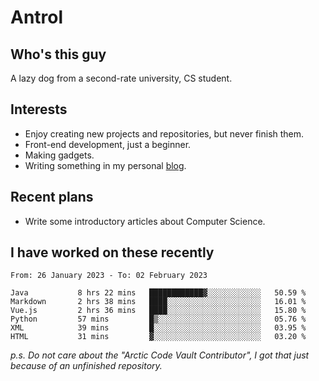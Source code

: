 # Antrol

## Who's this guy

A lazy dog from a second-rate university, CS student.

## Interests

* Enjoy creating new projects and repositories, but never finish them.
* Front-end development, just a beginner.
* Making gadgets.
* Writing something in my personal [blog](https://blog.antrol.xyz/).

## Recent plans

* Write some introductory articles about Computer Science.

<!--
* Try to develop a website for [Anime4KCPP](https://github.com/TianZerL/Anime4KCPP).
* Develop a Markdown renderer which user can customize its css, of course it is GUI-based.~~(If I could finish  it before getting bored)~~
* Work with my [teammates](https://github.com/SWJTU-Lazy-Dogs).
* Find something interests me, as a hobby after finishing my ~~boring~~ homework.
-->

## I have worked on these recently

<!--START_SECTION:waka-->

```text
From: 26 January 2023 - To: 02 February 2023

Java           8 hrs 22 mins   ████████████▓░░░░░░░░░░░░   50.59 %
Markdown       2 hrs 38 mins   ████░░░░░░░░░░░░░░░░░░░░░   16.01 %
Vue.js         2 hrs 36 mins   ████░░░░░░░░░░░░░░░░░░░░░   15.80 %
Python         57 mins         █▒░░░░░░░░░░░░░░░░░░░░░░░   05.76 %
XML            39 mins         █░░░░░░░░░░░░░░░░░░░░░░░░   03.95 %
HTML           31 mins         ▓░░░░░░░░░░░░░░░░░░░░░░░░   03.20 %
```

<!--END_SECTION:waka-->

*p.s.  Do not care about the "Arctic Code Vault Contributor", I got that just because of an unfinished repository.*

<!--
**qzmlgfj/qzmlgfj** is a ✨ _special_ ✨ repository because its `README.md` (this file) appears on your GitHub profile.

Here are some ideas to get you started:

- 🔭 I’m currently working on ...
- 🌱 I’m currently learning ...
- 👯 I’m looking to collaborate on ...
- 🤔 I’m looking for help with ...
- 💬 Ask me about ...
- 📫 How to reach me: ...
- 😄 Pronouns: ...
- ⚡ Fun fact: ...
-->
